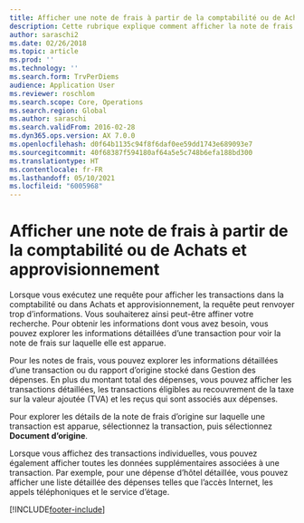 ```yaml
---
title: Afficher une note de frais à partir de la comptabilité ou de Achats et approvisionnement
description: Cette rubrique explique comment afficher la note de frais d’origine sur laquelle une transaction est apparue.
author: saraschi2
ms.date: 02/26/2018
ms.topic: article
ms.prod: ''
ms.technology: ''
ms.search.form: TrvPerDiems
audience: Application User
ms.reviewer: roschlom
ms.search.scope: Core, Operations
ms.search.region: Global
ms.author: saraschi
ms.search.validFrom: 2016-02-28
ms.dyn365.ops.version: AX 7.0.0
ms.openlocfilehash: d0f64b1135c94f8f6daf0ee59dd1743e689093e7
ms.sourcegitcommit: 40f68387f594180af64a5e5c748b6efa188bd300
ms.translationtype: HT
ms.contentlocale: fr-FR
ms.lasthandoff: 05/10/2021
ms.locfileid: "6005968"
---
```

# <a name="view-an-expense-report-from-general-ledger-or-procurement-and-sourcing"></a>Afficher une note de frais à partir de la comptabilité ou de Achats et approvisionnement

Lorsque vous exécutez une requête pour afficher les transactions dans la comptabilité ou dans Achats et approvisionnement, la requête peut renvoyer trop d’informations. Vous souhaiterez ainsi peut-être affiner votre recherche. Pour obtenir les informations dont vous avez besoin, vous pouvez explorer les informations détaillées d’une transaction pour voir la note de frais sur laquelle elle est apparue.

Pour les notes de frais, vous pouvez explorer les informations détaillées d’une transaction ou du rapport d’origine stocké dans Gestion des dépenses. En plus du montant total des dépenses, vous pouvez afficher les transactions détaillées, les transactions éligibles au recouvrement de la taxe sur la valeur ajoutée (TVA) et les reçus qui sont associés aux dépenses.

Pour explorer les détails de la note de frais d’origine sur laquelle une transaction est apparue, sélectionnez la transaction, puis sélectionnez **Document d’origine**.

Lorsque vous affichez des transactions individuelles, vous pouvez également afficher toutes les données supplémentaires associées à une transaction. Par exemple, pour une dépense d’hôtel détaillée, vous pouvez afficher une liste détaillée des dépenses telles que l’accès Internet, les appels téléphoniques et le service d’étage.


[!INCLUDE[footer-include](../includes/footer-banner.md)]